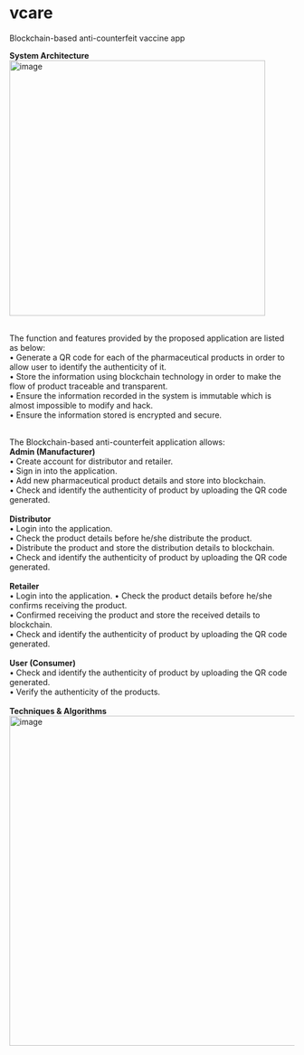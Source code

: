 # vcare
Blockchain-based anti-counterfeit vaccine app

**System Architecture**
</br>
<img width="452" alt="image" src="https://user-images.githubusercontent.com/75369136/159051278-1d64eef1-4c44-42e8-8e7f-231cf9a0cd6a.png">

</br>
The function and features provided by the proposed application are listed as below:</br>
•	Generate a QR code for each of the pharmaceutical products in order to allow user to identify the authenticity of it. </br>
•	Store the information using blockchain technology in order to make the flow of product traceable and transparent. </br>
•	Ensure the information recorded in the system is immutable which is almost impossible to modify and hack. </br>
•	Ensure the information stored is encrypted and secure.</br></br>

The Blockchain-based anti-counterfeit application allows:</br>
**Admin (Manufacturer)**</br>
•	Create account for distributor and retailer.</br>
•	Sign in into the application.</br>
•	Add new pharmaceutical product details and store into blockchain. </br>
•	Check and identify the authenticity of product by uploading the QR code generated. </br> </br>
**Distributor**</br>
•	Login into the application.</br>
•	Check the product details before he/she distribute the product.</br>
•	Distribute the product and store the distribution details to blockchain.</br>
•	Check and identify the authenticity of product by uploading the QR code generated.</br></br>
**Retailer**</br>
•	Login into the application.
•	Check the product details before he/she confirms receiving the product.</br>
• Confirmed receiving the product and store the received details to blockchain.</br>
•	Check and identify the authenticity of product by uploading the QR code generated.</br></br>
**User (Consumer)**</br>
•	Check and identify the authenticity of product by uploading the QR code generated.</br>
•	Verify the authenticity of the products.</br>
</br>
**Techniques & Algorithms** </br>
<img width="584" alt="image" src="https://user-images.githubusercontent.com/75369136/159051423-c356268b-e5d9-4c26-b885-6880974c9b1d.png">

